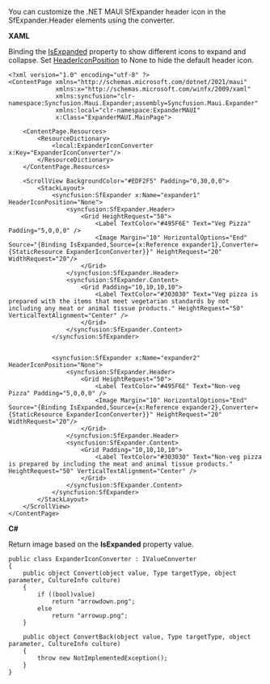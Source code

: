 You can customize the .NET MAUI SfExpander header icon in the SfExpander.Header elements using the converter.

**XAML**

Binding the [IsExpanded](https://help.syncfusion.com/cr/maui/Syncfusion.Maui.Expander.SfExpander.html#Syncfusion_Maui_Expander_SfExpander_IsExpanded) property to show different icons to expand and collapse. Set [HeaderIconPosition](https://help.syncfusion.com/cr/maui/Syncfusion.Maui.Expander.SfExpander.html#Syncfusion_Maui_Expander_SfExpander_HeaderIconPosition) to None to hide the default header icon.

```
<?xml version="1.0" encoding="utf-8" ?>
<ContentPage xmlns="http://schemas.microsoft.com/dotnet/2021/maui"
             xmlns:x="http://schemas.microsoft.com/winfx/2009/xaml"
             xmlns:syncfusion="clr-namespace:Syncfusion.Maui.Expander;assembly=Syncfusion.Maui.Expander"   
             xmlns:local="clr-namespace:ExpanderMAUI"
             x:Class="ExpanderMAUI.MainPage">
    
    <ContentPage.Resources>
        <ResourceDictionary>
            <local:ExpanderIconConverter x:Key="ExpanderIconConverter"/>
        </ResourceDictionary>
    </ContentPage.Resources>
    
    <ScrollView BackgroundColor="#EDF2F5" Padding="0,30,0,0">
        <StackLayout>
            <syncfusion:SfExpander x:Name="expander1" HeaderIconPosition="None">
                <syncfusion:SfExpander.Header>
                    <Grid HeightRequest="50">
                        <Label TextColor="#495F6E" Text="Veg Pizza" Padding="5,0,0,0" />
                        <Image Margin="10" HorizontalOptions="End" Source="{Binding IsExpanded,Source={x:Reference expander1},Converter={StaticResource ExpanderIconConverter}}" HeightRequest="20" WidthRequest="20"/>
                    </Grid>
                </syncfusion:SfExpander.Header>
                <syncfusion:SfExpander.Content>
                    <Grid Padding="10,10,10,10">
                        <Label TextColor="#303030" Text="Veg pizza is prepared with the items that meet vegetarian standards by not including any meat or animal tissue products." HeightRequest="50" VerticalTextAlignment="Center" />
                    </Grid>
                </syncfusion:SfExpander.Content>
            </syncfusion:SfExpander>


            <syncfusion:SfExpander x:Name="expander2" HeaderIconPosition="None">
                <syncfusion:SfExpander.Header>
                    <Grid HeightRequest="50">
                        <Label TextColor="#495F6E" Text="Non-veg Pizza" Padding="5,0,0,0" />
                        <Image Margin="10" HorizontalOptions="End" Source="{Binding IsExpanded,Source={x:Reference expander2},Converter={StaticResource ExpanderIconConverter}}" HeightRequest="20" WidthRequest="20"/>
                    </Grid>
                </syncfusion:SfExpander.Header>
                <syncfusion:SfExpander.Content>
                    <Grid Padding="10,10,10,10">
                        <Label TextColor="#303030" Text="Non-veg pizza is prepared by including the meat and animal tissue products." HeightRequest="50" VerticalTextAlignment="Center" />
                    </Grid>
                </syncfusion:SfExpander.Content>
            </syncfusion:SfExpander>
        </StackLayout>
    </ScrollView>
</ContentPage>
```

**C#**

Return image based on the **IsExpanded** property value.

```
public class ExpanderIconConverter : IValueConverter
{
    public object Convert(object value, Type targetType, object parameter, CultureInfo culture)
    {
        if ((bool)value)
            return "arrowdown.png";
        else
            return "arrowup.png";
    }

    public object ConvertBack(object value, Type targetType, object parameter, CultureInfo culture)
    {
        throw new NotImplementedException();
    }
}
```
